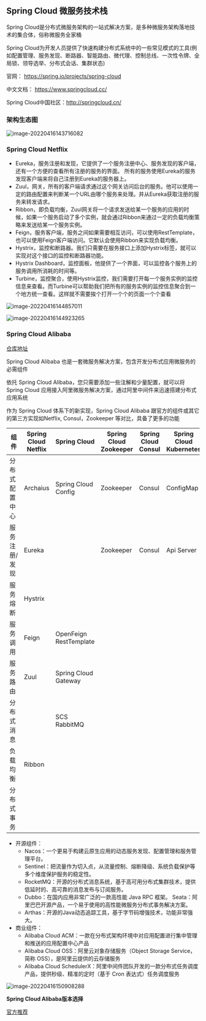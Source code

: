 ## Spring Cloud 微服务技术栈

Spring Cloud是分布式微服务架构的一站式解决方案，是多种微服务架构落地技术的集合体，俗称微服务全家桶

Spring Cloud为开发人员提供了快速构建分布式系统中的一些常见模式的工具(例如配置管理、服务发现、断路器、智能路由、微代理、控制总线、一次性令牌、全局锁、领导选举、分布式会话、集群状态)

官网： https://spring.io/projects/spring-cloud 

中文文档： https://www.springcloud.cc/ 

Spring Cloud中国社区：http://springcloud.cn/ 

### 架构生态图

![image-20220416143716082](assets/image-20220416143716082.png)

### Spring Cloud Netflix

- Eureka，服务注册和发现，它提供了一个服务注册中心、服务发现的客户端，还有一个方便的查看所有注册的服务的界面。 所有的服务使用Eureka的服务发现客户端来将自己注册到Eureka的服务器上。 
- Zuul，网关，所有的客户端请求通过这个网关访问后台的服务。他可以使用一定的路由配置来判断某一个URL由哪个服务来处理。并从Eureka获取注册的服务来转发请求。 
- Ribbon，即负载均衡，Zuul网关将一个请求发送给某一个服务的应用的时候，如果一个服务启动了多个实例，就会通过Ribbon来通过一定的负载均衡策略来发送给某一个服务实例。 
- Feign，服务客户端，服务之间如果需要相互访问，可以使用RestTemplate，也可以使用Feign客户端访问。它默认会使用Ribbon来实现负载均衡。 
- Hystrix，监控和断路器。我们只需要在服务接口上添加Hystrix标签，就可以实现对这个接口的监控和断路器功能。 
- Hystrix Dashboard，监控面板，他提供了一个界面，可以监控各个服务上的服务调用所消耗的时间等。 
- Turbine，监控聚合，使用Hystrix监控，我们需要打开每一个服务实例的监控信息来查看。而Turbine可以帮助我们把所有的服务实例的监控信息聚合到一个地方统一查看。这样就不需要挨个打开一个个的页面一个个查看

![image-20220416144857011](assets/image-20220416144857011.png)

![image-20220416144923265](assets/image-20220416144923265.png)

### Spring Cloud Alibaba

[仓库地址](https://github.com/alibaba/spring-cloud-alibaba/blob/2021.x/README-zh.md)

Spring Cloud Alibaba 也是一套微服务解决方案，包含开发分布式应用微服务的必需组件

依托 Spring Cloud Alibaba，您只需要添加一些注解和少量配置，就可以将 Spring Cloud 应用接入阿里微服务解决方案，通过阿里中间件来迅速搭建分布式应用系统

作为 Spring Cloud 体系下的新实现，Spring Cloud Alibaba 跟官方的组件或其它的第三方实现如Netflix, Consul，Zookeeper 等对比，具备了更多的功能

| 组件           | Spring Cloud Netflix | Spring Cloud           | Spring Cloud Zookeeper | Spring Cloud Consul | Spring Cloud Kubernetes | Spring Cloud Alibaba |
| -------------- | -------------------- | ---------------------- | ---------------------- | ------------------- | ----------------------- | -------------------- |
| 分布式配置中心 | Archaius             | Spring Cloud Config    | Zookeeper              | Consul              | ConfigMap               | Nacos                |
| 服务注册/发现  | Eureka               |                        | Zookeeper              | Consul              | Api Server              | Nacos                |
| 服务熔断       | Hystrix              |                        |                        |                     |                         | Sentinel             |
| 服务调用       | Feign                | OpenFeign RestTemplate |                        |                     |                         | Dubbo RPC            |
| 服务路由       | Zuul                 | Spring Cloud Gateway   |                        |                     |                         | Dubbo PROXY          |
| 分布式消息     |                      | SCS RabbitMQ           |                        |                     |                         | SCS RocketMQ         |
| 负载均衡       | Ribbon               |                        |                        |                     |                         | Dubbo LB             |
| 分布式事务     |                      |                        |                        |                     |                         | Seata                |

- 开源组件：
  - Nacos：一个更易于构建云原生应用的动态服务发现、配置管理和服务管理平台。 
  - Sentinel：把流量作为切入点，从流量控制、熔断降级、系统负载保护等多个维度保护服务的稳定性。 
  - RocketMQ：开源的分布式消息系统，基于高可用分布式集群技术，提供低延时的、高可靠的消息发布与订阅服务。 
  - Dubbo：在国内应用非常广泛的一款高性能 Java RPC 框架。 Seata：阿里巴巴开源产品，一个易于使用的高性能微服务分布式事务解决方案。 
  - Arthas：开源的Java动态追踪工具，基于字节码增强技术，功能非常强大。
- 商业组件：
  - Alibaba Cloud ACM：一款在分布式架构环境中对应用配置进行集中管理和推送的应用配置中心产品
  - Alibaba Cloud OSS：阿里云对象存储服务（Object Storage Service，简称 OSS），是阿里云提供的云存储服务
  - Alibaba Cloud SchedulerX：阿里中间件团队开发的一款分布式任务调度产品，提供秒级、精准的定时（基于 Cron 表达式）任务调度服务

![image-20220416150908288](assets/image-20220416150908288.png)

**Spring Cloud Alibaba版本选择**

[官方推荐](https://github.com/alibaba/spring-cloud-alibaba/wiki/%E7%89%88%E6%9C%AC%E8%AF%B4%E6%98%8E)





